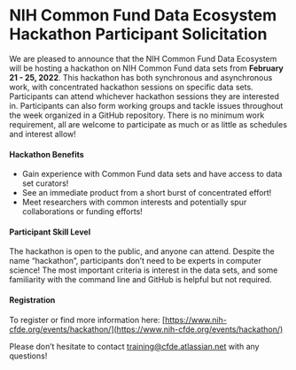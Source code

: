 # NIH Common Fund Data Ecosystem Hackathon Participant Solicitation

We are pleased to announce that the NIH Common Fund Data Ecosystem will be hosting a hackathon on NIH Common Fund data sets from **February 21 - 25, 2022**. This hackathon has both synchronous and asynchronous work, with concentrated hackathon sessions on specific data sets. Participants can attend whichever hackathon sessions they are interested in. Participants can also form working groups and tackle issues throughout the week organized in a GitHub repository. There is no minimum work requirement, all are welcome to participate as much or as little as schedules and interest allow!

#### Hackathon Benefits

- Gain experience with Common Fund data sets and have access to data set curators!
- See an immediate product from a short burst of concentrated effort!
- Meet researchers with common interests and potentially spur collaborations or funding efforts!

#### Participant Skill Level

The hackathon is open to the public, and anyone can attend. Despite the name “hackathon”, participants don’t need to be experts in computer science! The most important criteria is interest in the data sets, and some familiarity with the command line and GitHub is helpful but not required.

#### Registration

To register or find more information here: [https://www.nih-cfde.org/events/hackathon/](https://www.nih-cfde.org/events/hackathon/)

Please don’t hesitate to contact training@cfde.atlassian.net with any questions!
